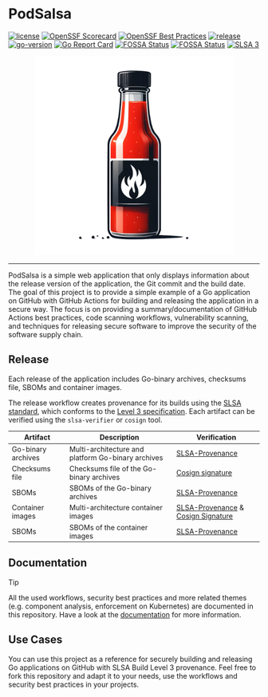 # PodSalsa

[![license](https://img.shields.io/github/license/janfuhrer/podsalsa)](https://github.com/janfuhrer/podsalsa/blob/main/LICENSE)
[![OpenSSF Scorecard](https://api.securityscorecards.dev/projects/github.com/janfuhrer/podsalsa/badge)](https://securityscorecards.dev/viewer/?uri=github.com/janfuhrer/podsalsa)
[![OpenSSF Best Practices](https://www.bestpractices.dev/projects/8791/badge?&kill_cache=1)](https://www.bestpractices.dev/projects/8791)
[![release](https://img.shields.io/github/v/release/janfuhrer/podsalsa)](https://github.com/janfuhrer/podsalsa/releases)
[![go-version](https://img.shields.io/github/go-mod/go-version/janfuhrer/podsalsa)](https://github.com/janfuhrer/podsalsa/blob/main/go.mod)
[![Go Report Card](https://goreportcard.com/badge/github.com/janfuhrer/podsalsa)](https://goreportcard.com/report/github.com/janfuhrer/podsalsa)
[![FOSSA Status](https://app.fossa.com/api/projects/custom%2B44203%2Fgithub.com%2Fjanfuhrer%2Fpodsalsa.svg?type=shield&issueType=license)](https://app.fossa.com/projects/custom%2B44203%2Fgithub.com%2Fjanfuhrer%2Fpodsalsa?ref=badge_shield&issueType=license)
[![FOSSA Status](https://app.fossa.com/api/projects/custom%2B44203%2Fgithub.com%2Fjanfuhrer%2Fpodsalsa.svg?type=shield&issueType=security)](https://app.fossa.com/projects/custom%2B44203%2Fgithub.com%2Fjanfuhrer%2Fpodsalsa?ref=badge_shield&issueType=security)
[![SLSA 3](https://slsa.dev/images/gh-badge-level3.svg)](https://slsa.dev)

<p align="center">
    <img src="./assets/podsalsa-logo-free.png" alt="PodSalsa" width="400">
</p>

---

PodSalsa is a simple web application that only displays information about the release version of the application, the Git commit and the build date.
The goal of this project is to provide a simple example of a Go application on GitHub with GitHub Actions for building and releasing the application in a secure way. The focus is on providing a summary/documentation of GitHub Actions best practices, code scanning workflows, vulnerability scanning, and techniques for releasing secure software to improve the security of the software supply chain.

## Release

Each release of the application includes Go-binary archives, checksums file, SBOMs and container images. 

The release workflow creates provenance for its builds using the [SLSA standard](https://slsa.dev), which conforms to the [Level 3 specification](https://slsa.dev/spec/v1.0/levels#build-l3). Each artifact can be verified using the `slsa-verifier` or `cosign` tool.

| Artifact           | Description                                        | Verification                                                                                                                                   |
| ------------------ | -------------------------------------------------- | ---------------------------------------------------------------------------------------------------------------------------------------------- |
| Go-binary archives | Multi-architecture and platform Go-binary archives | [SLSA-Provenance](./SECURITY.md#verify-provenance-of-release-artifacts)                                                                        |
| Checksums file     | Checksums file of the Go-binary archives           | [Cosign signature](./SECURITY.md#verify-signature-of-checksum-file)                                                                            |
| SBOMs              | SBOMs of the Go-binary archives                    | [SLSA-Provenance](./SECURITY.md#go-binary-archives)                                                                                            |
| Container images   | Multi-architecture container images                | [SLSA-Provenance](./SECURITY.md#verify-provenance-of-container-images) & [Cosign Signature](./SECURITY.md#verify-signature-of-container-image) |
| SBOMs              | SBOMs of the container images                      | [SLSA-Provenance](./SECURITY.md#container-images)                                                                                              |

## Documentation

> [!TIP]
> All the used workflows, security best practices and more related themes (e.g. component analysis, enforcement on Kubernetes) are documented in this repository.
> Have a look at the [documentation](./docs/) for more information.

## Use Cases

You can use this project as a reference for securely building and releasing Go applications on GitHub with SLSA Build Level 3 provenance. Feel free to fork this repository and adapt it to your needs, use the workflows and security best practices in your projects.
